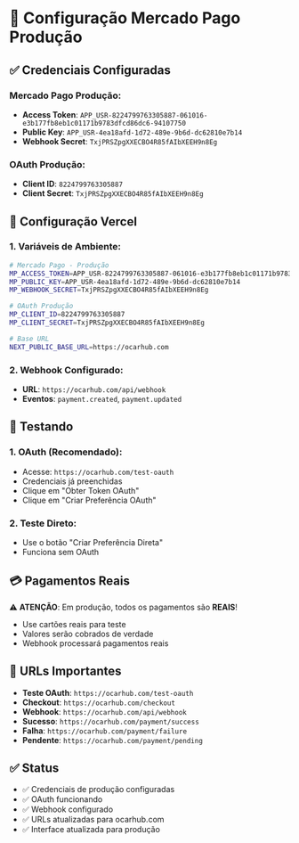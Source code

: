 # 🚀 Configuração Mercado Pago Produção

## ✅ Credenciais Configuradas

### Mercado Pago Produção:
- **Access Token**: `APP_USR-8224799763305887-061016-e3b177fb8eb1c01171b9783dfcd86dc6-94107750`
- **Public Key**: `APP_USR-4ea18afd-1d72-489e-9b6d-dc62810e7b14`
- **Webhook Secret**: `TxjPRSZpgXXECBO4R85fAIbXEEH9n8Eg`

### OAuth Produção:
- **Client ID**: `8224799763305887`
- **Client Secret**: `TxjPRSZpgXXECBO4R85fAIbXEEH9n8Eg`

## 🔧 Configuração Vercel

### 1. Variáveis de Ambiente:
```bash
# Mercado Pago - Produção
MP_ACCESS_TOKEN=APP_USR-8224799763305887-061016-e3b177fb8eb1c01171b9783dfcd86dc6-94107750
MP_PUBLIC_KEY=APP_USR-4ea18afd-1d72-489e-9b6d-dc62810e7b14
MP_WEBHOOK_SECRET=TxjPRSZpgXXECBO4R85fAIbXEEH9n8Eg

# OAuth Produção
MP_CLIENT_ID=8224799763305887
MP_CLIENT_SECRET=TxjPRSZpgXXECBO4R85fAIbXEEH9n8Eg

# Base URL
NEXT_PUBLIC_BASE_URL=https://ocarhub.com
```

### 2. Webhook Configurado:
- **URL**: `https://ocarhub.com/api/webhook`
- **Eventos**: `payment.created`, `payment.updated`

## 🧪 Testando

### 1. OAuth (Recomendado):
- Acesse: `https://ocarhub.com/test-oauth`
- Credenciais já preenchidas
- Clique em "Obter Token OAuth"
- Clique em "Criar Preferência OAuth"

### 2. Teste Direto:
- Use o botão "Criar Preferência Direta"
- Funciona sem OAuth

## 💳 Pagamentos Reais

⚠️ **ATENÇÃO**: Em produção, todos os pagamentos são **REAIS**!

- Use cartões reais para teste
- Valores serão cobrados de verdade
- Webhook processará pagamentos reais

## 🔗 URLs Importantes

- **Teste OAuth**: `https://ocarhub.com/test-oauth`
- **Checkout**: `https://ocarhub.com/checkout`
- **Webhook**: `https://ocarhub.com/api/webhook`
- **Sucesso**: `https://ocarhub.com/payment/success`
- **Falha**: `https://ocarhub.com/payment/failure`
- **Pendente**: `https://ocarhub.com/payment/pending`

## ✅ Status

- ✅ Credenciais de produção configuradas
- ✅ OAuth funcionando
- ✅ Webhook configurado
- ✅ URLs atualizadas para ocarhub.com
- ✅ Interface atualizada para produção
